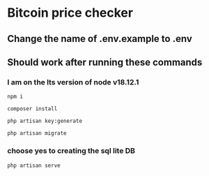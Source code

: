 # Bitcoin price checker

## Change the name of .env.example to .env
## Should work after running these commands

### I am on the lts version of node v18.12.1

```npm i```

```composer install```

```php artisan key:generate```

```php artisan migrate```

### choose yes to creating the sql lite DB

```php artisan serve```

